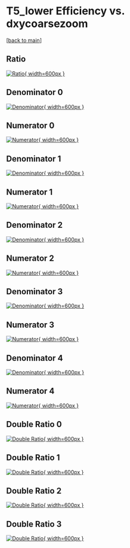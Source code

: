 # T5_lower Efficiency vs. dxycoarsezoom

[[back to main](./)]



## Ratio

[![Ratio](../mtv/var/T5_lower_vtr_0_1_eff_dxycoarsezoom.png){ width=600px }](../mtv/var/T5_lower_vtr_0_1_eff_dxycoarsezoom.pdf)

## Denominator 0

[![Denominator](../mtv/den/T5_lower_vtr_0_1_eff_dxycoarsezoom_den0.png){ width=600px }](../mtv/den/T5_lower_vtr_0_1_eff_dxycoarsezoom_den0.pdf)

## Numerator 0

[![Numerator](../mtv/num/T5_lower_vtr_0_1_eff_dxycoarsezoom_num0.png){ width=600px }](../mtv/num/T5_lower_vtr_0_1_eff_dxycoarsezoom_num0.pdf)

## Denominator 1

[![Denominator](../mtv/den/T5_lower_vtr_0_1_eff_dxycoarsezoom_den1.png){ width=600px }](../mtv/den/T5_lower_vtr_0_1_eff_dxycoarsezoom_den1.pdf)

## Numerator 1

[![Numerator](../mtv/num/T5_lower_vtr_0_1_eff_dxycoarsezoom_num1.png){ width=600px }](../mtv/num/T5_lower_vtr_0_1_eff_dxycoarsezoom_num1.pdf)

## Denominator 2

[![Denominator](../mtv/den/T5_lower_vtr_0_1_eff_dxycoarsezoom_den2.png){ width=600px }](../mtv/den/T5_lower_vtr_0_1_eff_dxycoarsezoom_den2.pdf)

## Numerator 2

[![Numerator](../mtv/num/T5_lower_vtr_0_1_eff_dxycoarsezoom_num2.png){ width=600px }](../mtv/num/T5_lower_vtr_0_1_eff_dxycoarsezoom_num2.pdf)

## Denominator 3

[![Denominator](../mtv/den/T5_lower_vtr_0_1_eff_dxycoarsezoom_den3.png){ width=600px }](../mtv/den/T5_lower_vtr_0_1_eff_dxycoarsezoom_den3.pdf)

## Numerator 3

[![Numerator](../mtv/num/T5_lower_vtr_0_1_eff_dxycoarsezoom_num3.png){ width=600px }](../mtv/num/T5_lower_vtr_0_1_eff_dxycoarsezoom_num3.pdf)

## Denominator 4

[![Denominator](../mtv/den/T5_lower_vtr_0_1_eff_dxycoarsezoom_den4.png){ width=600px }](../mtv/den/T5_lower_vtr_0_1_eff_dxycoarsezoom_den4.pdf)

## Numerator 4

[![Numerator](../mtv/num/T5_lower_vtr_0_1_eff_dxycoarsezoom_num4.png){ width=600px }](../mtv/num/T5_lower_vtr_0_1_eff_dxycoarsezoom_num4.pdf)

## Double Ratio 0

[![Double Ratio](../mtv/ratio/T5_lower_vtr_0_1_eff_dxycoarsezoom_ratio0.png){ width=600px }](../mtv/ratio/T5_lower_vtr_0_1_eff_dxycoarsezoom_ratio0.pdf)

## Double Ratio 1

[![Double Ratio](../mtv/ratio/T5_lower_vtr_0_1_eff_dxycoarsezoom_ratio1.png){ width=600px }](../mtv/ratio/T5_lower_vtr_0_1_eff_dxycoarsezoom_ratio1.pdf)

## Double Ratio 2

[![Double Ratio](../mtv/ratio/T5_lower_vtr_0_1_eff_dxycoarsezoom_ratio2.png){ width=600px }](../mtv/ratio/T5_lower_vtr_0_1_eff_dxycoarsezoom_ratio2.pdf)

## Double Ratio 3

[![Double Ratio](../mtv/ratio/T5_lower_vtr_0_1_eff_dxycoarsezoom_ratio3.png){ width=600px }](../mtv/ratio/T5_lower_vtr_0_1_eff_dxycoarsezoom_ratio3.pdf)

